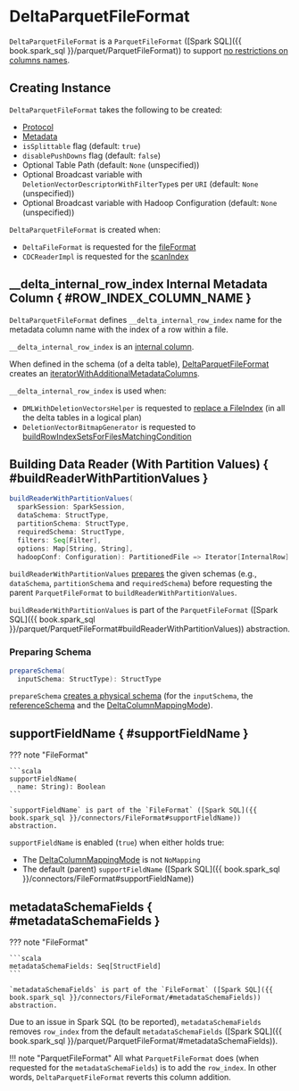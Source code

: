 # DeltaParquetFileFormat

`DeltaParquetFileFormat` is a `ParquetFileFormat` ([Spark SQL]({{ book.spark_sql }}/parquet/ParquetFileFormat)) to support [no restrictions on columns names](#prepareSchema).

## Creating Instance

`DeltaParquetFileFormat` takes the following to be created:

* <span id="protocol"> [Protocol](Protocol.md)
* <span id="metadata"> [Metadata](Metadata.md)
* <span id="isSplittable"> `isSplittable` flag (default: `true`)
* <span id="disablePushDowns"> `disablePushDowns` flag (default: `false`)
* <span id="tablePath"> Optional Table Path (default: `None` (unspecified))
* <span id="broadcastDvMap"> Optional Broadcast variable with `DeletionVectorDescriptorWithFilterType`s per `URI` (default: `None` (unspecified))
* <span id="broadcastHadoopConf"> Optional Broadcast variable with Hadoop Configuration (default: `None` (unspecified))

`DeltaParquetFileFormat` is created when:

* `DeltaFileFormat` is requested for the [fileFormat](DeltaFileFormat.md#fileFormat)
* `CDCReaderImpl` is requested for the [scanIndex](change-data-feed/CDCReaderImpl.md#scanIndex)

## \_\_delta_internal_row_index Internal Metadata Column { #ROW_INDEX_COLUMN_NAME }

`DeltaParquetFileFormat` defines `__delta_internal_row_index` name for the metadata column name with the index of a row within a file.

`__delta_internal_row_index` is an [internal column](column-mapping/DeltaColumnMappingBase.md#DELTA_INTERNAL_COLUMNS).

When defined in the schema (of a delta table), [DeltaParquetFileFormat](#buildReaderWithPartitionValues) creates an [iteratorWithAdditionalMetadataColumns](#iteratorWithAdditionalMetadataColumns).

`__delta_internal_row_index` is used when:

* `DMLWithDeletionVectorsHelper` is requested to [replace a FileIndex](deletion-vectors/DMLWithDeletionVectorsHelper.md#replaceFileIndex) (in all the delta tables in a logical plan)
* `DeletionVectorBitmapGenerator` is requested to [buildRowIndexSetsForFilesMatchingCondition](deletion-vectors/DeletionVectorBitmapGenerator.md#buildRowIndexSetsForFilesMatchingCondition)

## Building Data Reader (With Partition Values) { #buildReaderWithPartitionValues }

```scala
buildReaderWithPartitionValues(
  sparkSession: SparkSession,
  dataSchema: StructType,
  partitionSchema: StructType,
  requiredSchema: StructType,
  filters: Seq[Filter],
  options: Map[String, String],
  hadoopConf: Configuration): PartitionedFile => Iterator[InternalRow]
```

`buildReaderWithPartitionValues` [prepares](#prepareSchema) the given schemas (e.g., `dataSchema`, `partitionSchema` and `requiredSchema`) before requesting the parent `ParquetFileFormat` to `buildReaderWithPartitionValues`.

`buildReaderWithPartitionValues` is part of the `ParquetFileFormat` ([Spark SQL]({{ book.spark_sql }}/parquet/ParquetFileFormat#buildReaderWithPartitionValues)) abstraction.

### <span id="prepareSchema"> Preparing Schema

```scala
prepareSchema(
  inputSchema: StructType): StructType
```

`prepareSchema` [creates a physical schema](column-mapping/DeltaColumnMappingBase.md#createPhysicalSchema) (for the `inputSchema`, the [referenceSchema](#referenceSchema) and the [DeltaColumnMappingMode](#columnMappingMode)).

## supportFieldName { #supportFieldName }

??? note "FileFormat"

    ```scala
    supportFieldName(
      name: String): Boolean
    ```

    `supportFieldName` is part of the `FileFormat` ([Spark SQL]({{ book.spark_sql }}/connectors/FileFormat#supportFieldName)) abstraction.

`supportFieldName` is enabled (`true`) when either holds true:

* The [DeltaColumnMappingMode](#columnMappingMode) is not `NoMapping`
* The default (parent) `supportFieldName` ([Spark SQL]({{ book.spark_sql }}/connectors/FileFormat#supportFieldName))

## metadataSchemaFields { #metadataSchemaFields }

??? note "FileFormat"

    ```scala
    metadataSchemaFields: Seq[StructField]
    ```

    `metadataSchemaFields` is part of the `FileFormat` ([Spark SQL]({{ book.spark_sql }}/connectors/FileFormat/#metadataSchemaFields)) abstraction.

Due to an issue in Spark SQL (to be reported), `metadataSchemaFields` removes `row_index` from the default `metadataSchemaFields` ([Spark SQL]({{ book.spark_sql }}/parquet/ParquetFileFormat/#metadataSchemaFields)).

!!! note "ParquetFileFormat"
    All what `ParquetFileFormat` does (when requested for the `metadataSchemaFields`) is to add the `row_index`. In other words, `DeltaParquetFileFormat` reverts this column addition.
